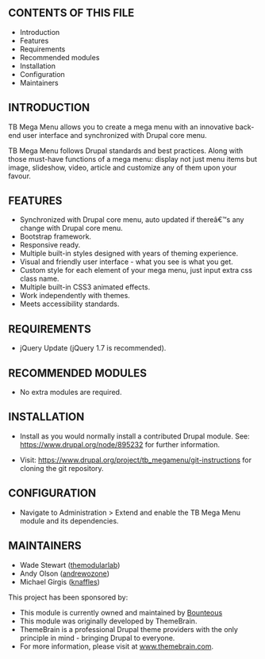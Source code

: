 CONTENTS OF THIS FILE
---------------------

 * Introduction
 * Features
 * Requirements
 * Recommended modules
 * Installation
 * Configuration
 * Maintainers


INTRODUCTION
------------

TB Mega Menu allows you to create a mega menu with an innovative back-end user interface and synchronized with Drupal core menu.

TB Mega Menu follows Drupal standards and best practices. Along
with those must-have functions of a mega menu: display not just menu items but
image, slideshow, video, article and customize any of them upon your favour.


FEATURES
--------

 * Synchronized with Drupal core menu, auto updated if thereâ€™s any change with
 Drupal core menu.
 * Bootstrap framework.
 * Responsive ready.
 * Multiple built-in styles designed with years of theming experience.
 * Visual and friendly user interface - what you see is what you get.
 * Custom style for each element of your mega menu, just input extra css class
 name.
 * Multiple built-in CSS3 animated effects.
 * Work independently with themes.
 * Meets accessibility standards.


REQUIREMENTS
------------

 * jQuery Update (jQuery 1.7 is recommended).


RECOMMENDED MODULES
-------------------

 * No extra modules are required.


INSTALLATION
------------

 * Install as you would normally install a contributed Drupal module.
   See: https://www.drupal.org/node/895232 for further information.

 * Visit: https://www.drupal.org/project/tb_megamenu/git-instructions
   for cloning the git repository.


CONFIGURATION
-------------

 * Navigate to Administration > Extend and enable the TB Mega Menu
  module and its dependencies.


MAINTAINERS
-----------

 * Wade Stewart ([themodularlab](https://www.drupal.org/u/themodularlab))
 * Andy Olson ([andrewozone](https://www.drupal.org/u/andrewozone))
 * Michael Girgis ([knaffles](https://www.drupal.org/u/knaffles))

This project has been sponsored by:

 * This module is currently owned and maintained by [Bounteous](https://www.bounteous.com)
 * This module was originally developed by ThemeBrain.
 * ThemeBrain is a professional Drupal theme providers with the only principle
 in mind - bringing Drupal to everyone.
 * For more information, please visit at www.themebrain.com.

